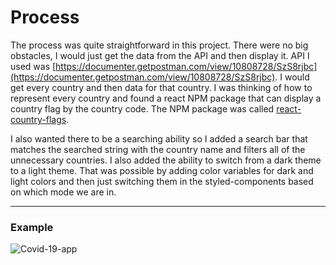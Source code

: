 # Process

The process was quite straightforward in this project. There were no big obstacles, I would just get the data from the API and then display it. API I used was [https://documenter.getpostman.com/view/10808728/SzS8rjbc](https://documenter.getpostman.com/view/10808728/SzS8rjbc). I would get every country and then data for that country. I was thinking of how to represent every country and found a react NPM package that can display a country flag by the country code. The NPM package was called [react-country-flags](https://www.npmjs.com/package/react-country-flags).

I also wanted there to be a searching ability so I added a search bar that matches the searched string with the country name and filters all of the unnecessary countries. I also added the ability to switch from a dark theme to a light theme. That was possible by adding color variables for dark and light colors and then just switching them in the styled-components based on which mode we are in.

---

### Example
![Covid-19-app](https://user-images.githubusercontent.com/9008571/117864744-6cca4a80-b295-11eb-88d1-0d1a25ea664c.gif)
